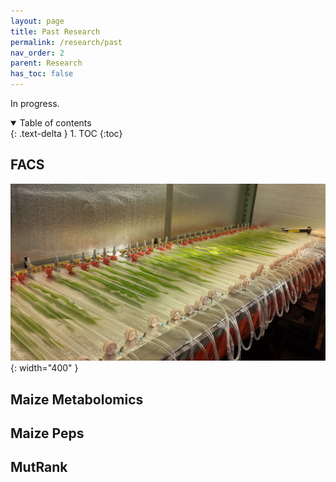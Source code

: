 ```yaml
---
layout: page
title: Past Research
permalink: /research/past
nav_order: 2
parent: Research
has_toc: false
---
```


In progress.

<details open markdown="block">
  <summary>
    Table of contents
  </summary>
  {: .text-delta }
1. TOC
{:toc}
</details>

## FACS

![](https://github.com/eporetsky/eporetsky.github.io/blob/master/assets/images/volatiles.jpg?raw=true){: width="400" }

## Maize Metabolomics



## Maize Peps

## MutRank